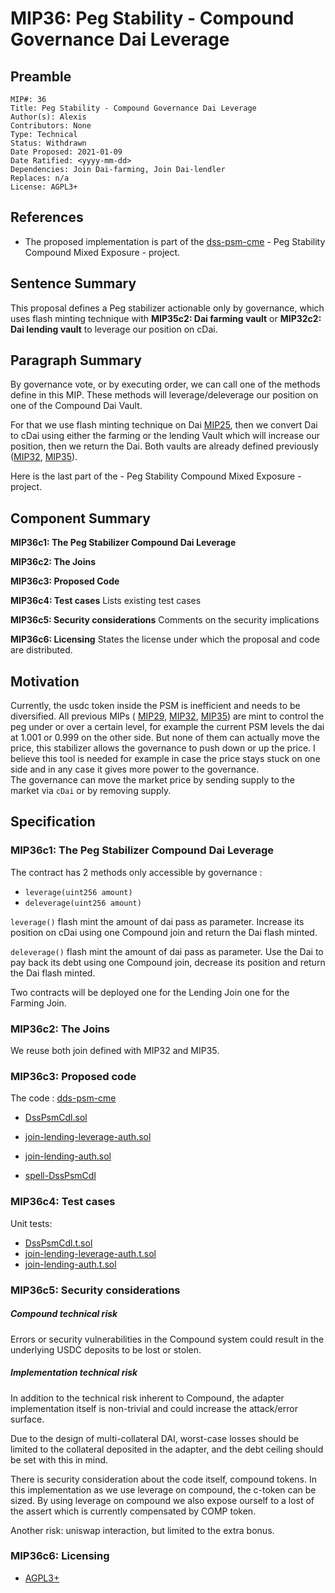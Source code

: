 # MIP36: Peg Stability - Compound Governance Dai Leverage

## Preamble
```
MIP#: 36
Title: Peg Stability - Compound Governance Dai Leverage
Author(s): Alexis
Contributors: None
Type: Technical
Status: Withdrawn
Date Proposed: 2021-01-09
Date Ratified: <yyyy-mm-dd>
Dependencies: Join Dai-farming, Join Dai-lendler 
Replaces: n/a
License: AGPL3+
```
## References

* The proposed implementation is part of the [dss-psm-cme](https://github.com/alexisgayte/dss-psm-cme) - Peg Stability Compound Mixed Exposure - project.

## Sentence Summary

This proposal defines a Peg stabilizer actionable only by governance, 
which uses flash minting technique with **MIP35c2: Dai farming vault** or **MIP32c2: Dai lending vault**
to leverage our position on cDai.

## Paragraph Summary

By governance vote, or by executing order, we can call one of the methods define in this MIP. These methods will leverage/deleverage our position on one of the Compound Dai Vault.

For that we use flash minting technique on Dai [MIP25](https://forum.makerdao.com/t/mip25-flash-mint-module/4400), then we convert Dai to cDai using either the farming or the lending Vault which will increase our position, then we return the Dai.
 Both vaults are already defined previously ([MIP32](https://forum.makerdao.com/t/mip32-peg-stability-module-compound-mixed-exposure/5684), [MIP35](https://forum.makerdao.com/t/mip35-peg-stability-module-compound-mixed-exposure-with-farming/6024)).

Here is the last part of the - Peg Stability Compound Mixed Exposure - project.  

## Component Summary

**MIP36c1: The Peg Stabilizer Compound Dai Leverage**  

**MIP36c2: The Joins**

**MIP36c3: Proposed Code**

**MIP36c4: Test cases** Lists existing test cases

**MIP36c5: Security considerations** Comments on the security implications

**MIP36c6: Licensing** States the license under which the proposal and code are distributed.


## Motivation

Currently, the usdc token inside the PSM is inefficient and needs to be diversified.
All previous MIPs ( [MIP29](https://forum.makerdao.com/t/mip29-peg-stability-module/5071), [MIP32](https://forum.makerdao.com/t/mip32-peg-stability-module-compound-mixed-exposure/5684), [MIP35](https://forum.makerdao.com/t/mip35-peg-stability-module-compound-mixed-exposure-with-farming/6024)) 
are mint to control the peg under or over a certain level, for example the current PSM levels the dai at 1.001 or 0.999 on the other side. 
But none of them can actually move the price, this stabilizer allows the governance to push down or up the price. 
I believe this tool is needed for example in case the price stays stuck on one side and in any case it gives more power to the governance.  
The governance can move the market price by sending supply to the market via `cDai` or by removing supply.

## Specification


### MIP36c1: The Peg Stabilizer Compound Dai Leverage

The contract has 2 methods only accessible by governance :
 - `leverage(uint256 amount)`
 - `deleverage(uint256 amount)`

`leverage()` flash mint the amount of dai pass as parameter. Increase its position on cDai using one Compound join and return the Dai flash minted. 

`deleverage()` flash mint the amount of dai pass as parameter. Use the Dai to pay back its debt using one Compound join, decrease its position and return the Dai flash minted.  

Two contracts will be deployed one for the Lending Join one for the Farming Join.

### MIP36c2: The Joins 

We reuse both join defined with MIP32 and MIP35.

### MIP36c3: Proposed code

The code : [dds-psm-cme](https://github.com/alexisgayte/dss-psm-cme/)

- [DssPsmCdl.sol](https://github.com/alexisgayte/dss-psm-cme/blob/master/src/DssPsmCdl.sol)
- [join-lending-leverage-auth.sol](https://github.com/alexisgayte/dss-psm-cme/blob/master/src/join-lending-leverage-auth.sol)
- [join-lending-auth.sol](https://github.com/alexisgayte/dss-psm-cme/blob/master/src/join-lending-auth.sol)


- [spell-DssPsmCdl](https://github.com/alexisgayte/dss-psm-cme/blob/main/src/spell/DssPsmCompDaiGovLeverageSpell.sol)


### MIP36c4: Test cases
Unit tests:

- [DssPsmCdl.t.sol](https://github.com/alexisgayte/dss-psm-cme/blob/master/src/DssPsmCme.t.sol)
- [join-lending-leverage-auth.t.sol](https://github.com/alexisgayte/dss-psm-cme/blob/master/src/join-lending-leverage-auth.t.sol)
- [join-lending-auth.t.sol](https://github.com/alexisgayte/dss-psm-cme/blob/master/src/join-lending-auth.t.sol)


### MIP36c5: Security considerations

##### Compound technical risk

Errors or security vulnerabilities in the Compound system could result in the underlying USDC deposits to be lost or stolen.

##### Implementation technical risk

In addition to the technical risk inherent to Compound, the adapter implementation itself is non-trivial and could increase the attack/error surface.

Due to the design of multi-collateral DAI, worst-case losses should be limited to the collateral deposited in the adapter, and the debt ceiling should be set with this in mind.

There is security consideration about the code itself, compound tokens.
In this implementation as we use leverage on compound, the c-token can be sized.
By using leverage on compound we also expose ourself to a lost of the assert which is currently compensated by COMP token.

Another risk: uniswap interaction, but limited to the extra bonus.

### MIP36c6: Licensing
   - [AGPL3+](https://www.gnu.org/licenses/agpl-3.0.en.html)
